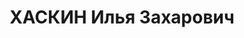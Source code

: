 ---
title: ХАСКИН Илья Захарович
description: "Род. в 1902, г. Гомель, еврей, обр.: начальное, член/канд. в члены ВКП(б)\
  \ с 1924. Проживал: Минская обл., Смолевичский р-н, м. Смолевичи. Даректор, Торфозавод\
  \ \"Красное знамя\" \n  Арестован 23.07.1937. Обв. по ст. 69, 70, 76 УК БССР - член\
  \ а/с шпионской орг. Приговор: ВК ВС СССР, 24.11.1937 – ВМН с конфискацией имущества.\
  \ Расстрелян 24.11.1937, Минск. \n  Реабилитирован ВК ВС СССР 15.07.1957"
---